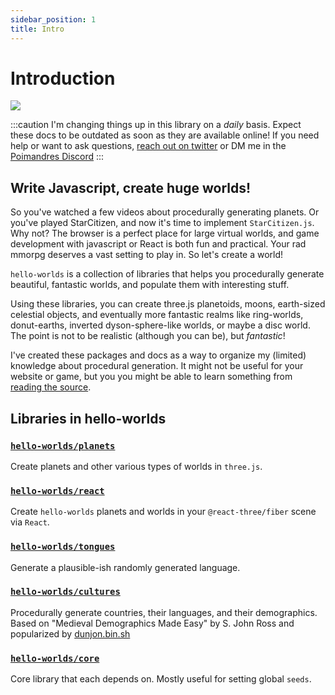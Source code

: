 ```yaml
---
sidebar_position: 1
title: Intro
---
```


# Introduction

<img src="/img/preview.png" /><br/>

:::caution
I'm changing things up in this library on a _daily_ basis. Expect these docs to be outdated as soon as they are available online! If you need help or want to ask questions,
[reach out on twitter](https://twitter.com/home) or DM me in the [Poimandres Discord](https://discord.gg/papd8Abw5A)
:::

## Write Javascript, create huge worlds!

So you've watched a few videos about procedurally generating planets. Or you've played StarCitizen, and now it's time to implement `StarCitizen.js`. Why not? The browser is a perfect place for large virtual worlds, and game development with javascript or React is both fun and practical. Your rad mmorpg deserves a vast setting to play in. So let's create a world!

`hello-worlds` is a collection of libraries that helps you procedurally generate beautiful, fantastic worlds, and populate them with interesting stuff.

Using these libraries, you can create three.js planetoids, moons, earth-sized celestial objects, and eventually more fantastic realms like ring-worlds, donut-earths, inverted dyson-sphere-like worlds, or maybe a disc world. The point is not to be realistic (although you can be), but _fantastic_!

I've created these packages and docs as a way to organize my (limited) knowledge about procedural generation. It might not be useful for your website or game, but you you might be able to learn something from [reading the source](https://github.com/kenjinp/hello-worlds).

## Libraries in hello-worlds

### [`hello-worlds/planets`](/docs/planets/intro)

Create planets and other various types of worlds in `three.js`.

### [`hello-worlds/react`](/docs/react/intro)

Create `hello-worlds` planets and worlds in your `@react-three/fiber` scene via `React`.

### [`hello-worlds/tongues`](/docs/react/tongues)

Generate a plausible-ish randomly generated language.

### [`hello-worlds/cultures`](/docs/react/cultures)

Procedurally generate countries, their languages, and their demographics. Based on "Medieval Demographics Made Easy" by S. John Ross and popularized by [dunjon.bin.sh](https://donjon.bin.sh/fantasy/demographics/)

### [`hello-worlds/core`](/docs/react/core)

Core library that each depends on. Mostly useful for setting global `seeds`.
